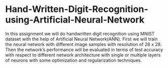 # Hand-Written-Digit-Recognition-using-Artificial-Neural-Network

In this assignment we will do handwritten digit recognition using MNIST dataset with the help
of Artificial Neural Network(ANN). First we will train the neural network with different image
samples with resolution of 28 x 28. Then the network’s performance will be evaluated in terms
of test accuracy with respect to different network architecture with single or multiple layers of
neurons with some optimization and regularization techniques.

